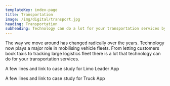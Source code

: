 ```yaml
---
templateKey: index-page
title: Transportation
image: /img/digital/transport.jpg
heading: Transportation
subheading: Technology can do a lot for your transportation services by mobilising vehicle fleets that makes anything from booking taxis to tracking large shipments convenient.
---
```


The way we move around has changed radically over the years. Technology now plays a major role in mobilising vehicle fleets. From letting customers book taxis to tracking large logistics fleet there is a lot that technology can do for your transportation services.

A few lines and link to case study for Limo Leader App

A few lines and link to case study for Truck App

